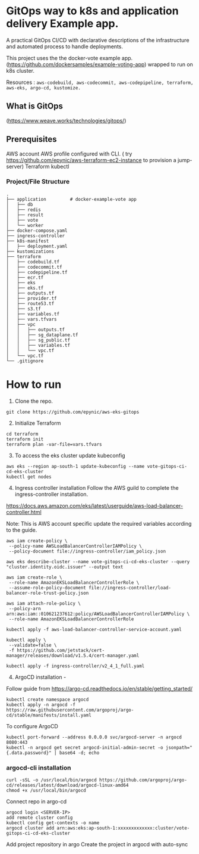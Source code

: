 # GitOps way to k8s and application delivery Example app.
 
A practical GitOps CI/CD with declarative descriptions of the infrastructure and automated process to handle deployments.

This project uses the the docker-vote example app. (https://github.com/dockersamples/example-voting-app) wrapped to run on k8s cluster.

Resources :
` aws-codebuild, aws-codecommit, aws-codepipeline, terraform, aws-eks, argo-cd, kustomize. `

## What is GitOps
(https://www.weave.works/technologies/gitops/)

## Prerequisites
AWS account
AWS profile configured with CLI. ( try https://github.com/epynic/aws-terraform-ec2-instance to provision a jump-server)
Terraform
kubectl


### Project/File Structure

```
.
├── application         # docker-example-vote app
│   ├── db
│   ├── redis
│   ├── result
│   ├── vote
│   └── worker
├── docker-compose.yaml 
├── ingress-controller
├── k8s-manifest
│   ├── deployment.yaml
├── kustomizations
├── terraform
│   ├── codebuild.tf
│   ├── codecommit.tf
│   ├── codepipeline.tf
│   ├── ecr.tf
│   ├── eks
│   ├── eks.tf
│   ├── outputs.tf
│   ├── provider.tf
│   ├── route53.tf
│   ├── s3.tf
│   ├── variables.tf
│   ├── vars.tfvars
│   ├── vpc
│   │   ├── outputs.tf
│   │   ├── sg_dataplane.tf
│   │   ├── sg_public.tf
│   │   ├── variables.tf
│   │   └── vpc.tf
│   └── vpc.tf
└── .gitignore
```

# How to run

1. Clone the repo.

``` 
git clone https://github.com/epynic/aws-eks-gitops
```

2. Initialize Terraform

```
cd terraform
terraform init
terraform plan -var-file=vars.tfvars
```

3. To access the eks cluster update kubeconfig
```
aws eks --region ap-south-1 update-kubeconfig --name vote-gitops-ci-cd-eks-cluster
kubectl get nodes
```

4. Ingress controller installation
Follow the AWS guild to complete the ingress-controller installation.

https://docs.aws.amazon.com/eks/latest/userguide/aws-load-balancer-controller.html

Note: This is AWS account specific update the required variables according to the guide.

```
aws iam create-policy \
 --policy-name AWSLoadBalancerControllerIAMPolicy \
 --policy-document file://ingress-controller/iam_policy.json
```

```
aws eks describe-cluster --name vote-gitops-ci-cd-eks-cluster --query "cluster.identity.oidc.issuer" --output text
```

```
aws iam create-role \
 --role-name AmazonEKSLoadBalancerControllerRole \
 --assume-role-policy-document file://ingress-controller/load-balancer-role-trust-policy.json
```
```
aws iam attach-role-policy \
 --policy-arn arn:aws:iam::010621237612:policy/AWSLoadBalancerControllerIAMPolicy \
 --role-name AmazonEKSLoadBalancerControllerRole
```

```
kubectl apply -f aws-load-balancer-controller-service-account.yaml
```
```
kubectl apply \
 --validate=false \
 -f https://github.com/jetstack/cert-manager/releases/download/v1.5.4/cert-manager.yaml
```
```
kubectl apply -f ingress-controller/v2_4_1_full.yaml
```

4. ArgoCD installation -

Follow guide from https://argo-cd.readthedocs.io/en/stable/getting_started/

```
kubectl create namespace argocd
kubectl apply -n argocd -f https://raw.githubusercontent.com/argoproj/argo-cd/stable/manifests/install.yaml
```

To configure ArgoCD
```
kubectl port-forward --address 0.0.0.0 svc/argocd-server -n argocd 8080:443
kubectl -n argocd get secret argocd-initial-admin-secret -o jsonpath="{.data.password}" | base64 -d; echo
```

### argocd-cli installation
```
curl -sSL -o /usr/local/bin/argocd https://github.com/argoproj/argo-cd/releases/latest/download/argocd-linux-amd64
chmod +x /usr/local/bin/argocd
```

Connect repo in argo-cd
```
argocd login <SERVER-IP>
add remote cluster config
kubectl config get-contexts -o name
argocd cluster add arn:aws:eks:ap-south-1:xxxxxxxxxxxxx:cluster/vote-gitops-ci-cd-eks-cluster
```

Add project repository in argo 
Create the project in argocd with auto-sync
